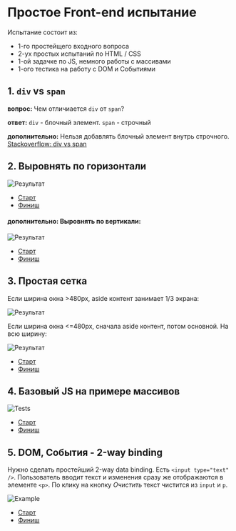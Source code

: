 # Простое Front-end испытание
Испытание состоит из:

* 1-го простейщего входного вопроса
* 2-ух простых испытаний по HTML / CSS
* 1-ой задачке по JS, немного работы с массивами
* 1-ого тестика на работу с DOM и Событиями

## 1. `div` vs `span`
**вопрос:** Чем отличиается `div` от `span`?

**ответ:** `div` - блочный элемент. `span` - строчный

**дополнительно:** Нельзя добавлять блочный элемент внутрь строчного. [Stackoverflow: div vs span](https://stackoverflow.com/questions/183532/what-is-the-difference-between-html-tags-div-and-span)

## 2. Выровнять по горизонтали
![Результат](https://d26dzxoao6i3hh.cloudfront.net/items/1V1K0A2o372K3v1N1x42/Снимок%20экрана%202017-06-25%20в%2016.23.54.png)

* [Старт](https://jsbin.com/puzusuj/5/edit?html,css,output)
* [Финиш](https://jsbin.com/puzusuj/6/edit?html,css,output)

#### **дополнительно**: Выровнять по вертикали:

![Результат](https://d26dzxoao6i3hh.cloudfront.net/items/2T2l3J1b210D0l3g312Z/Снимок%20экрана%202017-06-25%20в%2016.30.47.png)

* [Старт](https://jsbin.com/puzusuj/7/edit?html,css,output)
* [Финиш](https://jsbin.com/puzusuj/8/edit?html,css,output)

## 3. Простая сетка
Если ширина окна >480px, aside контент занимает 1/3 экрана:

![Результат](https://cl.ly/3f2E132Z2R0d/%D0%A1%D0%BD%D0%B8%D0%BC%D0%BE%D0%BA%20%D1%8D%D0%BA%D1%80%D0%B0%D0%BD%D0%B0%202017-06-25%20%D0%B2%2016.51.47.png)

Если ширина окна <=480px, сначала aside контент, потом основной. На всю ширину:

![Результат](https://cl.ly/0I2Z0c272n05/%D0%A1%D0%BD%D0%B8%D0%BC%D0%BE%D0%BA%20%D1%8D%D0%BA%D1%80%D0%B0%D0%BD%D0%B0%202017-06-25%20%D0%B2%2016.51.56.png)

* [Старт](https://jsbin.com/ciqesi/2/edit?html,css,output)
* [Финиш](https://jsbin.com/ciqesi/1/edit?html,css,output)

## 4. Базовый JS на примере массивов
![Tests](https://cl.ly/2p3I0m0i2l0r/%D0%A1%D0%BD%D0%B8%D0%BC%D0%BE%D0%BA%20%D1%8D%D0%BA%D1%80%D0%B0%D0%BD%D0%B0%202017-06-25%20%D0%B2%2017.19.35.png)

* [Старт](https://jsbin.com/ciqesi/2/edit?html,css,output)
* [Финиш](https://jsbin.com/ciqesi/1/edit?html,css,output)

## 5. DOM, События - 2-way binding
Нужно сделать простейший 2-way data binding. Есть `<input type="text" />`. Пользователь вводит текст и изменения сразу же отображаются в элементе `<p>`. По клику на кнопку *Очистить* текст чистится из `input` и `p`.

![Example](https://cl.ly/062L3v242o0y/%D0%A1%D0%BD%D0%B8%D0%BC%D0%BE%D0%BA%20%D1%8D%D0%BA%D1%80%D0%B0%D0%BD%D0%B0%202017-06-25%20%D0%B2%2017.34.35.png)

* [Старт](https://jsbin.com/vipowey/2/edit?html,js,output)
* [Финиш](https://jsbin.com/vipowey/1/edit?html,js,output)
